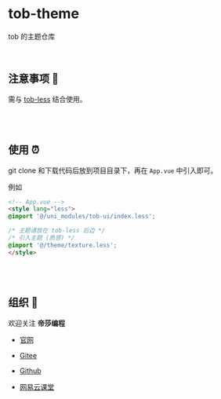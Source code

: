 # tob-theme

tob 的主题仓库

<br />


## 注意事项 👀

需与 [tob-less](https://tob-less.netlify.app/) 结合使用。

<br />
<br />

## 使用 ⏰

git clone 和下载代码后放到项目目录下，再在 `App.vue` 中引入即可。

例如

```html
<!-- App.vue -->
<style lang="less">
@import '@/uni_modules/tob-ui/index.less';

/* 主题请放在 tob-less 后边 */
/* 引入主题 (质感) */
@import '@/theme/texture.less';
</style>
```

<br />
<br />

## 组织 🦔

欢迎关注 **帝莎编程**
- [官网](http://dishaxy.dishait.cn/)
- [Gitee](https://gitee.com/dishait)

- [Github](https://github.com/dishait)

- [网易云课堂](https://study.163.com/provider/480000001892585/index.htm?share=2&shareId=480000001892585)